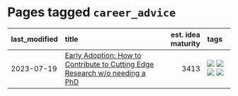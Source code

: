 # Pages tagged `career_advice`

|last_modified|title|est. idea maturity|tags
|:---|:---|---:|:---|
|2023-07-19|[Early Adoption: How to Contribute to Cutting Edge Research w/o needing a PhD](../early_adoption_and_fomo.md)|3413|[![](https://img.shields.io/badge/tag-career_advice-e3b2c7)](../tags/career_advice.md) [![](https://img.shields.io/badge/tag-early_adoption-dafbc7)](../tags/early_adoption.md) [![](https://img.shields.io/badge/tag-mentoring-7064e0)](../tags/mentoring.md) [![](https://img.shields.io/badge/tag-reddit-6819c6)](../tags/reddit.md)|